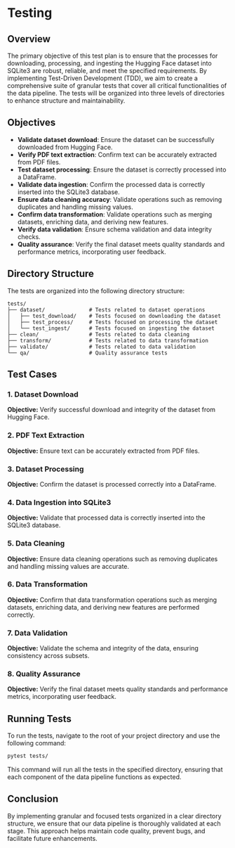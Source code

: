 # Testing

## Overview

The primary objective of this test plan is to ensure that the processes for downloading, processing, and ingesting the Hugging Face dataset into SQLite3 are robust, reliable, and meet the specified requirements. By implementing Test-Driven Development (TDD), we aim to create a comprehensive suite of granular tests that cover all critical functionalities of the data pipeline. The tests will be organized into three levels of directories to enhance structure and maintainability.

## Objectives

- **Validate dataset download**: Ensure the dataset can be successfully downloaded from Hugging Face.
- **Verify PDF text extraction**: Confirm text can be accurately extracted from PDF files.
- **Test dataset processing**: Ensure the dataset is correctly processed into a DataFrame.
- **Validate data ingestion**: Confirm the processed data is correctly inserted into the SQLite3 database.
- **Ensure data cleaning accuracy**: Validate operations such as removing duplicates and handling missing values.
- **Confirm data transformation**: Validate operations such as merging datasets, enriching data, and deriving new features.
- **Verify data validation**: Ensure schema validation and data integrity checks.
- **Quality assurance**: Verify the final dataset meets quality standards and performance metrics, incorporating user feedback.

## Directory Structure

The tests are organized into the following directory structure:

```
tests/
├── dataset/              # Tests related to dataset operations
│   ├── test_download/    # Tests focused on downloading the dataset
│   ├── test_process/     # Tests focused on processing the dataset
│   └── test_ingest/      # Tests focused on ingesting the dataset
├── clean/                # Tests related to data cleaning
├── transform/            # Tests related to data transformation
├── validate/             # Tests related to data validation
└── qa/                   # Quality assurance tests
```

## Test Cases

### 1. Dataset Download

**Objective:** Verify successful download and integrity of the dataset from Hugging Face.

### 2. PDF Text Extraction

**Objective:** Ensure text can be accurately extracted from PDF files.

### 3. Dataset Processing

**Objective:** Confirm the dataset is processed correctly into a DataFrame.

### 4. Data Ingestion into SQLite3

**Objective:** Validate that processed data is correctly inserted into the SQLite3 database.

### 5. Data Cleaning

**Objective:** Ensure data cleaning operations such as removing duplicates and handling missing values are accurate.

### 6. Data Transformation

**Objective:** Confirm that data transformation operations such as merging datasets, enriching data, and deriving new features are performed correctly.

### 7. Data Validation

**Objective:** Validate the schema and integrity of the data, ensuring consistency across subsets.

### 8. Quality Assurance

**Objective:** Verify the final dataset meets quality standards and performance metrics, incorporating user feedback.

## Running Tests

To run the tests, navigate to the root of your project directory and use the following command:

```bash
pytest tests/
```

This command will run all the tests in the specified directory, ensuring that each component of the data pipeline functions as expected.

## Conclusion

By implementing granular and focused tests organized in a clear directory structure, we ensure that our data pipeline is thoroughly validated at each stage. This approach helps maintain code quality, prevent bugs, and facilitate future enhancements.
